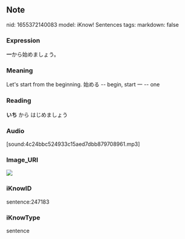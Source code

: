 ## Note
nid: 1655372140083
model: iKnow! Sentences
tags: 
markdown: false

### Expression
<b>一</b>から始めましょう。

### Meaning
Let's start from the beginning.
始める -- begin, start
一 -- one

### Reading
<b>いち</b> から はじめましょう

### Audio
[sound:4c24bbc524933c15aed7dbb879708961.mp3]

### Image_URI
<img src="2b1004a12f44893bdc51f7b5d830e610.jpg">

### iKnowID
sentence:247183

### iKnowType
sentence
